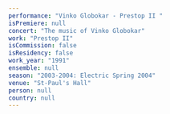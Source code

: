 ```yaml
---
performance: "Vinko Globokar - Prestop II "
isPremiere: null
concert: "The music of Vinko Globokar"
work: "Prestop II"
isCommission: false
isResidency: false
work_year: "1991"
ensemble: null
season: "2003-2004: Electric Spring 2004"
venue: "St-Paul's Hall"
person: null
country: null
---
```


